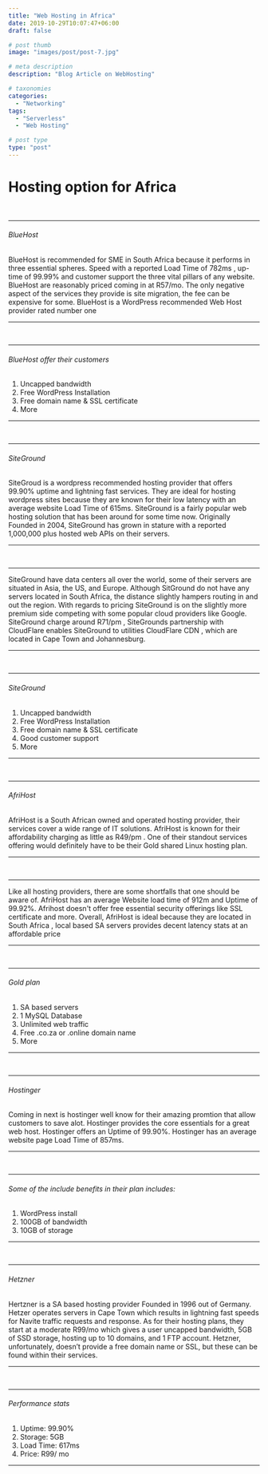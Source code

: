 ```yaml
---
title: "Web Hosting in Africa"
date: 2019-10-29T10:07:47+06:00
draft: false

# post thumb
image: "images/post/post-7.jpg"

# meta description
description: "Blog Article on WebHosting"

# taxonomies
categories: 
  - "Networking"
tags:
  - "Serverless"
  - "Web Hosting"

# post type
type: "post"
---
```


# Hosting option for Africa


<!-- <hr>

##### Image

![image](../../images/post/post-1.jpg)

<hr> -->
<br>
<hr>

###### BlueHost

BlueHost is recommended for SME in South Africa because it performs in three essential spheres. 
Speed with a reported  Load Time of 782ms , up-time of 99.99% and customer support the three vital pillars of any  website.
BlueHost are reasonably priced coming in at  R57/mo. 
The only negative aspect of the services they provide is  site migration, the fee can be expensive for some.
BlueHost is a WordPress recommended Web Host provider rated number one

<hr>
<br>


<hr>

###### BlueHost offer their customers 

1. Uncapped bandwidth 
2. Free WordPress Installation 
3. Free domain name & SSL certificate
4. More

<hr>
<br>


<hr>

###### SiteGround

SiteGroud is a wordpress recommended hosting provider  that offers 99.90% uptime and lightning fast services.
They are ideal for hosting wordpress sites because they are known for their low latency with an average website Load Time of 615ms.
SiteGround is a fairly popular web hosting solution that has been around for some time now. Originally Founded in 2004,
SiteGround has grown in stature with a reported 1,000,000 plus hosted web APIs on their servers. 
<hr>
<br>

<hr>

SiteGround have data centers all over the world, some of their servers are situated in Asia, the US, and Europe.
Although SitGround do not have any servers located in South Africa, 
the distance slightly hampers routing in and out the region. 
With regards to pricing SiteGround is on the slightly more premium side competing with some popular cloud providers like Google.
SiteGround charge around R71/pm , SiteGrounds partnership with CloudFlare enables SiteGround to utilities CloudFlare CDN ,
which are located in Cape Town and Johannesburg.
<hr>
<br>


<hr>

###### SiteGround

1. Uncapped bandwidth 
2. Free WordPress Installation 
3. Free domain name & SSL certificate
4. Good customer support 
5. More

<hr>
<br>

<hr>

###### AfriHost

AfriHost is a South African owned and operated hosting provider, their services cover a wide range of IT solutions.
AfriHost is known for their affordability charging as little as R49/pm .
One of their standout services offering would definitely have to be their Gold shared Linux hosting plan. 

<hr>
<br>

<hr>

Like all hosting providers, there are some shortfalls that one should be aware of.
AfriHost has an average Website load time of  912m and Uptime of  99.92%.
Afrihost doesn't offer free essential security offerings like SSL certificate and more. 
Overall, AfriHost is ideal because they are located in South Africa , local based SA servers provides decent latency stats at an affordable price
<hr>
<br>

<hr>

######  Gold plan

1. SA based servers
2. 1 MySQL Database
3. Unlimited web traffic
4. Free .co.za or .online domain name
5. More

<hr>
<br>


<hr>

###### Hostinger

Coming in next is hostinger well know for their amazing promtion that allow customers to save alot.
Hostinger provides the core essentials for a great web host. 
Hostinger offers an  Uptime of 99.90%. Hostinger has an average website page Load Time of  857ms.   

<hr>
<br>


<hr>

######  Some of the include benefits in their plan includes:

1. WordPress install
2. 100GB of bandwidth
3. 10GB of storage

<hr>
<br>


<hr>

###### Hetzner

Hertzner is a SA based hosting provider Founded in 1996 out of Germany.
Hetzer operates servers in  Cape Town which results in lightning fast speeds for Navite traffic requests and response.
As for their hosting plans, they start at a moderate R99/mo which gives a user uncapped bandwidth,
5GB of SSD storage, hosting up to 10 domains, and 1 FTP account. Hetzner, unfortunately,
doesn’t provide a free domain name or SSL, but these can be found within their services.
<hr>
<br>
<hr>

######  Performance stats

1. Uptime: 99.90%
2. Storage: 5GB
3. Load Time: 617ms
4.  Price: R99/ mo

<hr>
<br>

